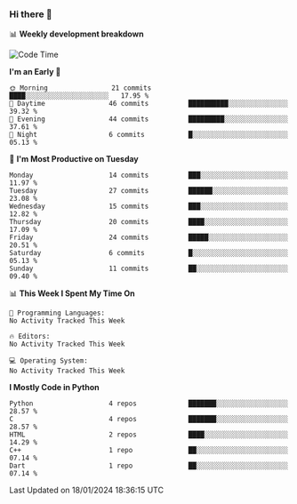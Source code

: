 ### Hi there 👋

📊 **Weekly development breakdown**
<!--START_SECTION:waka-->
![Code Time](http://img.shields.io/badge/Code%20Time-69%20hrs%2030%20mins-blue)

**I'm an Early 🐤** 

```text
🌞 Morning                21 commits          ████░░░░░░░░░░░░░░░░░░░░░   17.95 % 
🌆 Daytime                46 commits          ██████████░░░░░░░░░░░░░░░   39.32 % 
🌃 Evening                44 commits          █████████░░░░░░░░░░░░░░░░   37.61 % 
🌙 Night                  6 commits           █░░░░░░░░░░░░░░░░░░░░░░░░   05.13 % 
```
📅 **I'm Most Productive on Tuesday** 

```text
Monday                   14 commits          ███░░░░░░░░░░░░░░░░░░░░░░   11.97 % 
Tuesday                  27 commits          ██████░░░░░░░░░░░░░░░░░░░   23.08 % 
Wednesday                15 commits          ███░░░░░░░░░░░░░░░░░░░░░░   12.82 % 
Thursday                 20 commits          ████░░░░░░░░░░░░░░░░░░░░░   17.09 % 
Friday                   24 commits          █████░░░░░░░░░░░░░░░░░░░░   20.51 % 
Saturday                 6 commits           █░░░░░░░░░░░░░░░░░░░░░░░░   05.13 % 
Sunday                   11 commits          ██░░░░░░░░░░░░░░░░░░░░░░░   09.40 % 
```


📊 **This Week I Spent My Time On** 

```text
💬 Programming Languages: 
No Activity Tracked This Week

🔥 Editors: 
No Activity Tracked This Week

💻 Operating System: 
No Activity Tracked This Week
```

**I Mostly Code in Python** 

```text
Python                   4 repos             ███████░░░░░░░░░░░░░░░░░░   28.57 % 
C                        4 repos             ███████░░░░░░░░░░░░░░░░░░   28.57 % 
HTML                     2 repos             ████░░░░░░░░░░░░░░░░░░░░░   14.29 % 
C++                      1 repo              ██░░░░░░░░░░░░░░░░░░░░░░░   07.14 % 
Dart                     1 repo              ██░░░░░░░░░░░░░░░░░░░░░░░   07.14 % 
```




 Last Updated on 18/01/2024 18:36:15 UTC
<!--END_SECTION:waka-->
<!--
**R-enanVieira/R-enanVieira** is a ✨ _special_ ✨ repository because its `README.md` (this file) appears on your GitHub profile.

Here are some ideas to get you started:

- 🔭 I’m currently working on ...
- 🌱 I’m currently learning ...
- 👯 I’m looking to collaborate on ...
- 🤔 I’m looking for help with ...
- 💬 Ask me about ...
- 📫 How to reach me: ...
- 😄 Pronouns: ...
- ⚡ Fun fact: ...
-->
